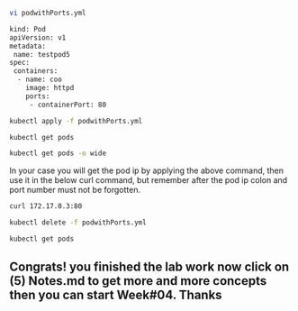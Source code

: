 ```sh
vi podwithPorts.yml
```

```sh
kind: Pod
apiVersion: v1
metadata:
 name: testpod5
spec:
 containers:
  - name: coo
    image: httpd
    ports:
     - containerPort: 80
```

```sh
kubectl apply -f podwithPorts.yml
```

```sh
kubectl get pods
```

```sh
kubectl get pods -o wide
```
In your case you will get the pod ip by applying the above command, then use it in the below curl command, but remember after the pod ip colon and port number must not be forgotten.

```sh
curl 172.17.0.3:80
```

```sh
kubectl delete -f podwithPorts.yml
```

```sh
kubectl get pods
```
## Congrats! you finished the lab work now click on (5) Notes.md to get more and more concepts then you can start Week#04. Thanks
